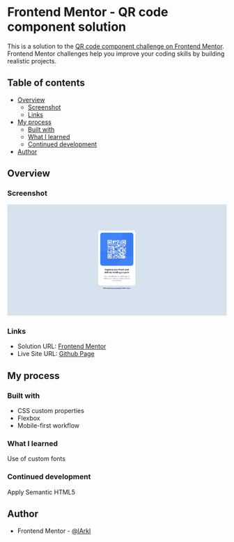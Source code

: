 # Frontend Mentor - QR code component solution

This is a solution to the [QR code component challenge on Frontend Mentor](https://www.frontendmentor.io/challenges/qr-code-component-iux_sIO_H). Frontend Mentor challenges help you improve your coding skills by building realistic projects. 

## Table of contents

- [Overview](#overview)
  - [Screenshot](#screenshot)
  - [Links](#links)
- [My process](#my-process)
  - [Built with](#built-with)
  - [What I learned](#what-i-learned)
  - [Continued development](#continued-development)
- [Author](#author)

## Overview

### Screenshot

![](./screenshot.JPG)

### Links

- Solution URL: [Frontend Mentor](https://www.frontendmentor.io/solutions/css-flexbox-and-variables-xmhkNQfB_)
- Live Site URL: [Github Page](https://larkl.github.io/fm-qr-code-component/)

## My process

### Built with

- CSS custom properties
- Flexbox
- Mobile-first workflow

### What I learned

Use of custom fonts

### Continued development

Apply Semantic HTML5

## Author

- Frontend Mentor - [@lArkl](https://www.frontendmentor.io/profile/lArkl)
